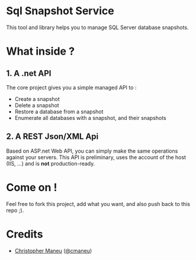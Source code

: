 Sql Snapshot Service
==================

This tool and library helps you to manage SQL Server database snapshots.

# What inside ?

## 1. A .net API

The core project gives you a simple managed API to : 
  * Create a snapshot
  * Delete a snapshot
  * Restore a database from a snapshot
  * Enumerate all databases with a snapshot, and their snapshots

## 2. A REST Json/XML Api

Based on ASP.net Web API, you can simply make the same operations against your servers.
This API is preliminary, uses the account of the host (IIS, ...) and is **not** production-ready.

# Come on !

Feel free to fork this project, add what you want, and also push back to this repo ;).

# Credits
* [Christopher Maneu](http://maneu.net/) ([@cmaneu](http://twitter.com/cmaneu))
